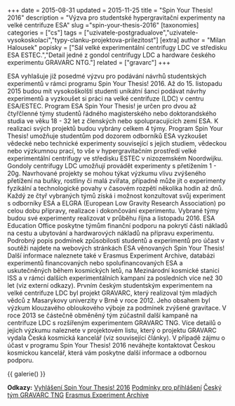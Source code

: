 +++
date = 2015-08-31
updated = 2015-11-25
title = "Spin Your Thesis! 2016"
description = "Výzva pro studentské hypergravitační experimenty na velké centrifuze ESA"
slug ="spin-your-thesis-2016"
[taxonomies]
categories = ["cs"]
tags = ["uzivatele-postgradualove","uzivatele-vysokoskolaci","typy-clanku-projektova-prilezitost"]
[extra]
author = "Milan Halousek"
popisky = ["Sál velké experimentální centrifugy LDC ve středisku ESA ESTEC.","Detail jedné z gondol centrifugy LDC a hardware českého experimentu GRAVARC NTG."]
related = ["gravarc"]
+++

ESA vyhlašuje již posedmé výzvu pro podávání návrhů studentských experimentů v rámci programu Spin Your Thesis! 2016. Až do 15. listopadu 2015 budou mít vysokoškolští studenti unikátní šanci podávat návrhy experimentů a vyzkoušet si práci na velké centrifuze (LDC) v centru ESA/ESTEC. Program ESA Spin Your Thesis! je určen pro dvou až čtyřčlenné týmy studentů řádného magisterského nebo doktorandského studia ve věku 18 - 32 let z členských nebo spolupracujících zemí ESA. K realizaci svých projektů budou vybrány celkem 4 týmy. Program Spin Your Thesis! umožňuje studentům pod dozorem odborníků ESA vyzkoušet vědecké nebo technické experimenty související s jejich studiem, vědeckou nebo výzkumnou prací, to vše v hypergravitačním prostředí velké experimentální centrifugy ve středisku ESTEC v nizozemském Noordwijku. Gondoly centrifugy LDC umožňují provádět experimenty s přetížením 1 - 20g. Navrhované projekty se mohou týkat výzkumu vlivu zvýšeného přetížení na buňky, rostliny či malá zvířata, případně může jít o experimenty fyzikální a technologické povahy v časovém rozpětí několika hodin až dnů. Každý ze čtyř vybraných týmů získá i možnost konzultovat svůj experiment s odborníky ESA a ELGRA (European Low Gravity Research Association) po celou dobu přípravy, realizace i dokončování experimentu. Vybrané týmy budou své experimenty realizovat v průběhu října a listopadu 2016. ESA Education Office poskytne týmům finanční podporu na pokrytí části nákladů na cestu a ubytování a hardwarových nákladů na přípravu experimentu. Podrobný popis podmínek způsobilosti studentů a experimentů pro účast v soutěži najdete na webových stránkách ESA věnovaných Spin Your Thesis! Další informace naleznete také v Erasmus Experiment Archive, databázi experimentů financovaných nebo spolufinancovaných ESA a uskutečněných během kosmických letů, na Mezinárodní kosmické stanici ISS a v rámci dalších experimentálních kampaní za posledních více než 30 let (viz externí odkazy). Prvním českým studentským experimentem na velké centrifuze LDC byl projekt GRAVARC, který realizoval tým mladých vědců z Masarykovy univerzity v Brně v roce 2012. Jeho obsahem byl výzkum klouzavého obloukového výboje za podmínek zvýšené gravitace. V roce 2013 se částečně obměněný tým zúčastnil další kampaně na centrifuze LDC s rozšířeným experimentem GRAVARC TNG. Více detailů o jejich výzkumu naleznete v projektovém listu, který o projektu GRAVARC vydala Česká kosmická kancelář (viz související články). V případě zájmu o účast v programu Spin Your Thesis! 2016 neváhejte kontaktovat Českou kosmickou kancelář, která vám poskytne další informace a odbornou podporu.

{{ galerie() }}

**Odkazy:**
[Vyhlášení Spin Your Thesis! 2016]
[Podmínky pro přihlášení]
[Český tým GRAVARC TNG]
[Erasmus Experiment Archive]

[Vyhlášení Spin Your Thesis! 2016]: http://www.esa.int/Education/Hypergravity_proposals_requested_for_Spin_Your_Thesis!_2016
[Podmínky pro přihlášení]: http://www.esa.int/Education/How_to_apply3
[Český tým GRAVARC TNG]: http://www.esa.int/Education/Meet_the_teams_GRAVARC_TNG
[Erasmus Experiment Archive]: http://eea.spaceflight.esa.int/portal/
